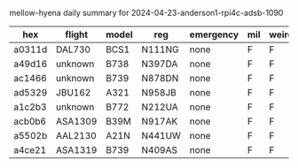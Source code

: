 mellow-hyena daily summary for 2024-04-23-anderson1-rpi4c-adsb-1090

|hex|flight|model|reg|emergency|mil|weirdo|
|--|--|--|--|--|--|--|
|a0311d|DAL730|BCS1|N111NG|none|F|F|
|a49d16|unknown|B738|N397DA|none|F|F|
|ac1466|unknown|B739|N878DN|none|F|F|
|ad5329|JBU162|A321|N958JB|none|F|F|
|a1c2b3|unknown|B772|N212UA|none|F|F|
|acb0b6|ASA1309|B39M|N917AK|none|F|F|
|a5502b|AAL2130|A21N|N441UW|none|F|F|
|a4ce21|ASA1319|B739|N409AS|none|F|F|
